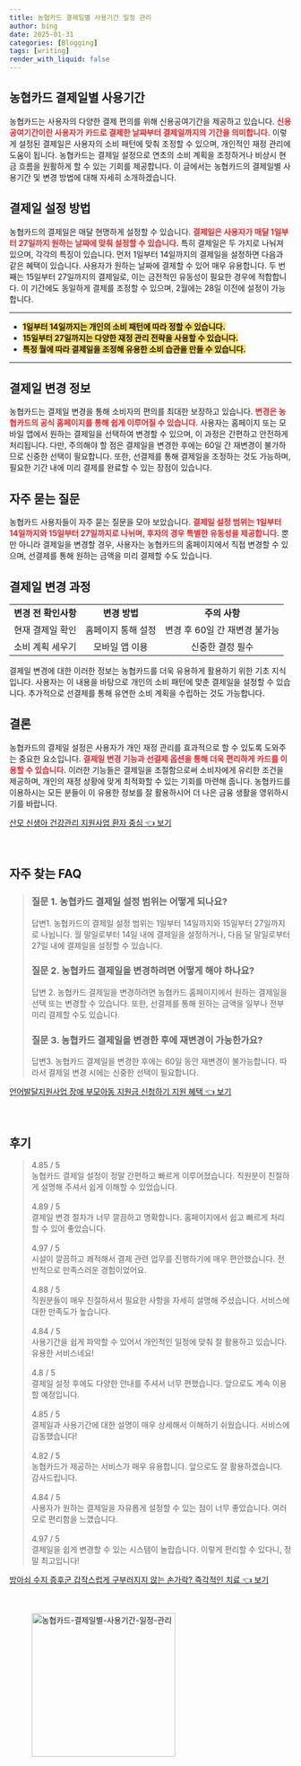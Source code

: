 ```yaml
---
title: 농협카드 결제일별 사용기간 일정 관리
author: bing
date: 2025-01-31
categories: [Blogging]
tags: [writing]
render_with_liquid: false
---
```



<h2 id='농협카드_결제일별_사용기간'>농협카드 결제일별 사용기간</h2>

<p>농협카드는 사용자의 다양한 결제 편의를 위해 신용공여기간을 제공하고 있습니다. <b><span style="color: #ee2323;">신용공여기간이란 사용자가 카드로 결제한 날짜부터 결제일까지의 기간을 의미합니다.</span></b> 이렇게 설정된 결제일은 사용자의 소비 패턴에 맞춰 조정할 수 있으며, 개인적인 재정 관리에 도움이 됩니다. 농협카드는 결제일 설정으로 연초의 소비 계획을 조정하거나 비상시 현금 흐름을 원활하게 할 수 있는 기회를 제공합니다. 이 글에서는 농협카드의 결제일별 사용기간 및 변경 방법에 대해 자세히 소개하겠습니다.</p>

<h2 id='결제일_설정_방법'>결제일 설정 방법</h2>

<p>농협카드의 결제일은 매달 현명하게 설정할 수 있습니다. <b><span style="color: #ee2323;">결제일은 사용자가 매달 1일부터 27일까지 원하는 날짜에 맞춰 설정할 수 있습니다.</span></b> 특히 결제일은 두 가지로 나눠져 있으며, 각각의 특징이 있습니다. 먼저 1일부터 14일까지의 결제일을 설정하면 다음과 같은 혜택이 있습니다. 사용자가 원하는 날짜에 결제할 수 있어 매우 유용합니다. 두 번째는 15일부터 27일까지의 결제일로, 이는 금전적인 유동성이 필요한 경우에 적합합니다. 이 기간에도 동일하게 결제를 조정할 수 있으며, 2월에는 28일 이전에 설정이 가능합니다.</p>

<hr />

<ul>
    <li><b><span style="background-color: #ffe066;">1일부터 14일까지는 개인의 소비 패턴에 따라 정할 수 있습니다.</span></b></li>
    <li><b><span style="background-color: #ffe066;">15일부터 27일까지는 다양한 재정 관리 전략을 사용할 수 있습니다.</span></b></li>
    <li><b><span style="background-color: #ffe066;">특정 월에 따라 결제일을 조정해 유용한 소비 습관을 만들 수 있습니다.</span></b></li>
</ul>

<hr />

<h2 id='결제일_변경_정보'>결제일 변경 정보</h2>

<p>농협카드는 결제일 변경을 통해 소비자의 편의를 최대한 보장하고 있습니다. <b><span style="color: #ee2323;">변경은 농협카드의 공식 홈페이지를 통해 쉽게 이루어질 수 있습니다.</span></b> 사용자는 홈페이지 또는 모바일 앱에서 원하는 결제일을 선택하여 변경할 수 있으며, 이 과정은 간편하고 안전하게 처리됩니다. 다만, 주의해야 할 점은 결제일을 변경한 후에는 60일 간 재변경이 불가하므로 신중한 선택이 필요합니다. 또한, 선결제를 통해 결제일을 조정하는 것도 가능하며, 필요한 기간 내에 미리 결제를 완료할 수 있는 장점이 있습니다.</p>

<h2 id='자주_묻는_질문'>자주 묻는 질문</h2>

<p>농협카드 사용자들이 자주 묻는 질문을 모아 보았습니다. <b><span style="color: #ee2323;">결제일 설정 범위는 1일부터 14일까지와 15일부터 27일까지로 나뉘며, 후자의 경우 특별한 유동성을 제공합니다.</span></b> 뿐만 아니라 결제일을 변경할 경우, 사용자는 농협카드의 홈페이지에서 직접 변경할 수 있으며, 선결제를 통해 원하는 금액을 미리 결제할 수도 있습니다.</p>

<h2 id='결제일_변경_과정'>결제일 변경 과정</h2>

<table>
    <tr>
        <td style="text-align: center; height: 17px;"><b>변경 전 확인사항</b></td>
        <td style="text-align: center; height: 17px;"><b>변경 방법</b></td>
        <td style="text-align: center; height: 17px;"><b>주의 사항</b></td>
    </tr>
    <tr>
        <td style="text-align: center; height: 17px;">현재 결제일 확인</td>
        <td style="text-align: center; height: 17px;">홈페이지 통해 설정</td>
        <td style="text-align: center; height: 17px;">변경 후 60일 간 재변경 불가능</td>
    </tr>
    <tr>
        <td style="text-align: center; height: 17px;">소비 계획 세우기</td>
        <td style="text-align: center; height: 17px;">모바일 앱 이용</td>
        <td style="text-align: center; height: 17px;">신중한 결정 필수</td>
    </tr>
</table>

<p>결제일 변경에 대한 이러한 정보는 농협카드를 더욱 유용하게 활용하기 위한 기초 지식입니다. 사용자는 이 내용을 바탕으로 개인의 소비 패턴에 맞춘 결제일을 설정할 수 있습니다. 추가적으로 선결제를 통해 유연한 소비 계획을 수립하는 것도 가능합니다.</p>

<h2 id='결론'>결론</h2>

<p>농협카드의 결제일 설정은 사용자가 개인 재정 관리를 효과적으로 할 수 있도록 도와주는 중요한 요소입니다. <b><span style="color: #ee2323;">결제일 변경 기능과 선결제 옵션을 통해 더욱 편리하게 카드를 이용할 수 있습니다.</span></b> 이러한 기능들은 결제일을 조절함으로써 소비자에게 유리한 조건을 제공하며, 개인의 재정 상황에 맞게 최적화할 수 있는 기회를 마련해 줍니다. 농협카드를 이용하시는 모든 분들이 이 유용한 정보를 잘 활용하시어 더 나은 금융 생활을 영위하시기를 바랍니다.</p>


<p><a class="click-button" title="산모 신생아 건강관리 지원사업 환자 중심" href="https://24nara.github.io/posts/%EC%82%B0%EB%AA%A8-%EC%8B%A0%EC%83%9D%EC%95%84-%EA%B1%B4%EA%B0%95%EA%B4%80%EB%A6%AC-%EC%A7%80%EC%9B%90%EC%82%AC%EC%97%85-%ED%99%98%EC%9E%90-%EC%A4%91%EC%8B%AC/" rel="dofollow">산모 신생아 건강관리 지원사업 환자 중심 👈 보기</a></p><br>
<h2 id='자주_찾는_FAQ'>자주 찾는 FAQ</h2>
<div itemscope="" itemtype="https://schema.org/FAQPage"> 
<blockquote> 
<div itemscope="" itemprop="mainEntity" itemtype="https://schema.org/Question"> 
<h3 itemprop="name">질문 1. 농협카드 결제일 설정 범위는 어떻게 되나요?</h3> 
<div itemscope="" itemprop="acceptedAnswer" itemtype="https://schema.org/Answer"> 
<span itemprop="text"> 
<p>답변1. 농협카드의 결제일 설정 범위는 1일부터 14일까지와 15일부터 27일까지로 나뉩니다. 월 말일로부터 14일 내에 결제일을 설정하거나, 다음 달 말일로부터 27일 내에 결제일을 설정할 수 있습니다.</p> 
</span> 
</div> 
</div> 

<div itemscope="" itemprop="mainEntity" itemtype="https://schema.org/Question"> 
<h3 itemprop="name">질문 2. 농협카드 결제일을 변경하려면 어떻게 해야 하나요?</h3> 
<div itemscope="" itemprop="acceptedAnswer" itemtype="https://schema.org/Answer"> 
<span itemprop="text"> 
<p>답변 2. 농협카드 결제일을 변경하려면 농협카드 홈페이지에서 원하는 결제일을 선택 또는 변경할 수 있습니다. 또한, 선결제를 통해 원하는 금액을 일부나 전부 미리 결제할 수도 있습니다.</p> 
</span> 
</div> 
</div> 

<div itemscope="" itemprop="mainEntity" itemtype="https://schema.org/Question"> 
<h3 itemprop="name">질문 3. 농협카드 결제일을 변경한 후에 재변경이 가능한가요?</h3> 
<div itemscope="" itemprop="acceptedAnswer" itemtype="https://schema.org/Answer"> 
<span itemprop="text"> 
<p>답변3. 농협카드 결제일을 변경한 후에는 60일 동안 재변경이 불가능합니다. 따라서 결제일 변경 시에는 신중한 선택이 필요합니다.</p> 
</span> 
</div> 
</div> 
</blockquote> 
</div>
<p><a class="click-button" title="언어발달지원사업 장애 부모아동 지원금 신청하기 지원 혜택" href="https://24nara.github.io/posts/%EC%96%B8%EC%96%B4%EB%B0%9C%EB%8B%AC%EC%A7%80%EC%9B%90%EC%82%AC%EC%97%85-%EC%9E%A5%EC%95%A0-%EB%B6%80%EB%AA%A8%EC%95%84%EB%8F%99-%EC%A7%80%EC%9B%90%EA%B8%88-%EC%8B%A0%EC%B2%AD%ED%95%98%EA%B8%B0-%EC%A7%80%EC%9B%90-%ED%98%9C%ED%83%9D/" rel="dofollow">언어발달지원사업 장애 부모아동 지원금 신청하기 지원 혜택 👈 보기</a></p><br>
<h2 id='후기'>후기</h2>
<div itemscope itemtype="https://schema.org/Product">
  <blockquote>
  <div itemprop="review" itemscope itemtype="https://schema.org/Review">
      <div itemprop="reviewRating" itemscope itemtype="https://schema.org/Rating"> <span itemprop="ratingValue">4.85</span> / <span itemprop="bestRating">5</span> </div>
      <span itemprop="reviewBody">농협카드 결제일 설정이 정말 간편하고 빠르게 이루어졌습니다. 직원분이 친절하게 설명해 주셔서 쉽게 이해할 수 있었습니다.</span>
  </div>
  <br>
  <div itemprop="review" itemscope itemtype="https://schema.org/Review">
      <div itemprop="reviewRating" itemscope itemtype="https://schema.org/Rating"> <span itemprop="ratingValue">4.89</span> / <span itemprop="bestRating">5</span> </div>
      <span itemprop="reviewBody">결제일 변경 절차가 너무 깔끔하고 명확합니다. 홈페이지에서 쉽고 빠르게 처리할 수 있어 좋았습니다.</span>
  </div>
  <br>
  <div itemprop="review" itemscope itemtype="https://schema.org/Review">
      <div itemprop="reviewRating" itemscope itemtype="https://schema.org/Rating"> <span itemprop="ratingValue">4.97</span> / <span itemprop="bestRating">5</span> </div>
      <span itemprop="reviewBody">시설이 깔끔하고 쾌적해서 결제 관련 업무를 진행하기에 매우 편안했습니다. 전반적으로 만족스러운 경험이었어요.</span>
  </div>
  <br>
  <div itemprop="review" itemscope itemtype="https://schema.org/Review">
      <div itemprop="reviewRating" itemscope itemtype="https://schema.org/Rating"> <span itemprop="ratingValue">4.88</span> / <span itemprop="bestRating">5</span> </div>
      <span itemprop="reviewBody">직원분들이 매우 친절하셔서 필요한 사항을 자세히 설명해 주셨습니다. 서비스에 대한 만족도가 높습니다.</span>
  </div>
  <br>
  <div itemprop="review" itemscope itemtype="https://schema.org/Review">
      <div itemprop="reviewRating" itemscope itemtype="https://schema.org/Rating"> <span itemprop="ratingValue">4.84</span> / <span itemprop="bestRating">5</span> </div>
      <span itemprop="reviewBody">사용기간을 쉽게 파악할 수 있어서 개인적인 일정에 맞춰 잘 활용하고 있습니다. 유용한 서비스네요!</span>
  </div>
  <br>
  <div itemprop="review" itemscope itemtype="https://schema.org/Review">
      <div itemprop="reviewRating" itemscope itemtype="https://schema.org/Rating"> <span itemprop="ratingValue">4.8</span> / <span itemprop="bestRating">5</span> </div>
      <span itemprop="reviewBody">결제일 설정 후에도 다양한 안내를 주셔서 너무 편했습니다. 앞으로도 계속 이용할 예정입니다.</span>
  </div>
  <br>
  <div itemprop="review" itemscope itemtype="https://schema.org/Review">
      <div itemprop="reviewRating" itemscope itemtype="https://schema.org/Rating"> <span itemprop="ratingValue">4.85</span> / <span itemprop="bestRating">5</span> </div>
      <span itemprop="reviewBody">결제일과 사용기간에 대한 설명이 매우 상세해서 이해하기 쉬웠습니다. 서비스에 감동했습니다!</span>
  </div>
  <br>
  <div itemprop="review" itemscope itemtype="https://schema.org/Review">
      <div itemprop="reviewRating" itemscope itemtype="https://schema.org/Rating"> <span itemprop="ratingValue">4.82</span> / <span itemprop="bestRating">5</span> </div>
      <span itemprop="reviewBody">농협카드가 제공하는 서비스가 매우 유용합니다. 앞으로도 잘 활용하겠습니다. 감사드립니다.</span>
  </div>
  <br>
  <div itemprop="review" itemscope itemtype="https://schema.org/Review">
      <div itemprop="reviewRating" itemscope itemtype="https://schema.org/Rating"> <span itemprop="ratingValue">4.84</span> / <span itemprop="bestRating">5</span> </div>
      <span itemprop="reviewBody">사용자가 원하는 결제일을 자유롭게 설정할 수 있는 점이 너무 좋았습니다. 여러모로 편리함을 느꼈습니다.</span>
  </div>
  <br>
  <div itemprop="review" itemscope itemtype="https://schema.org/Review">
      <div itemprop="reviewRating" itemscope itemtype="https://schema.org/Rating"> <span itemprop="ratingValue">4.97</span> / <span itemprop="bestRating">5</span> </div>
      <span itemprop="reviewBody">결제일을 쉽게 변경할 수 있는 시스템이 놀랍습니다. 이렇게 편리할 수 있다니, 정말 최고입니다!</span>
  </div>
  </blockquote>
</div>
<p><a class="click-button" title="방아쇠 수지 증후군 갑작스럽게 구부러지지 않는 손가락? 즉각적인 치료" href="https://24nara.github.io/posts/%EB%B0%A9%EC%95%84%EC%87%A0-%EC%88%98%EC%A7%80-%EC%A6%9D%ED%9B%84%EA%B5%B0-%EA%B0%91%EC%9E%91%EC%8A%A4%EB%9F%BD%EA%B2%8C-%EA%B5%AC%EB%B6%80%EB%9F%AC%EC%A7%80%EC%A7%80-%EC%95%8A%EB%8A%94-%EC%86%90%EA%B0%80%EB%9D%BD-%EC%A6%89%EA%B0%81%EC%A0%81%EC%9D%B8-%EC%B9%98%EB%A3%8C/" rel="dofollow">방아쇠 수지 증후군 갑작스럽게 구부러지지 않는 손가락? 즉각적인 치료 👈 보기</a></p><br>
<figure class="image"><img src="https://24nara.github.io/assets/img/thumbnail/농협카드-결제일별-사용기간-일정-관리.webp" alt="농협카드-결제일별-사용기간-일정-관리" width="256" height="256"></figure>